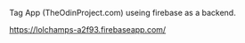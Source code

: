 Tag App (TheOdinProject.com) useing firebase as a backend.

https://lolchamps-a2f93.firebaseapp.com/
